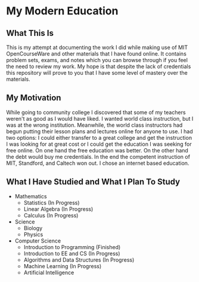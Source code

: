 # My Modern Education

## What This Is

This is my attempt at documenting the work I did while making use of MIT OpenCourseWare and other materials that I have found online. It contains problem sets, exams, and notes which you can browse through if you feel the need to review my work. My hope is that despite the lack of credentials this repository will prove to you that I have some level of mastery over the materials.

## My Motivation

While going to community college I discovered that some of my teachers weren't as good as I would have liked. I wanted world class instruction, but I was at the wrong institution. Meanwhile, the world class instructors had begun putting their lesson plans and lectures online for anyone to use. I had two options: I could either transfer to a great college and get the instruction I was looking for at great cost or I could get the education I was seeking for free online. On one hand the free education was better. On the other hand the debt would buy me credentials. In the end the competent instruction of MIT, Standford, and Caltech won out. I chose an internet based education.



## What I Have Studied and What I Plan To Study

- Mathematics
	- Statistics (In Progress)
	- Linear Algebra (In Progress)
	- Calculus (In Progress)
- Science
	- Biology
	- Physics
- Computer Science
	- Introduction to Programming (Finished)
	- Introduction to EE and CS (In Progress)
	- Algorithms and Data Structures (In Progress)
	- Machine Learning (In Progress)
	- Artificial Intelligence
